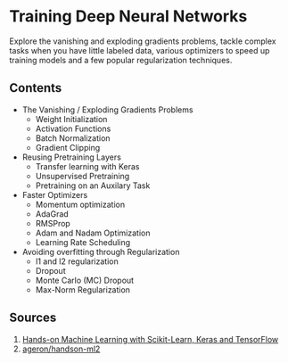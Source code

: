 # Training Deep Neural Networks
Explore the vanishing and exploding gradients problems, tackle complex tasks when you have little labeled data, various optimizers to speed up training models and a few popular regularization techniques.

## Contents
* The Vanishing / Exploding Gradients Problems
  * Weight Initialization
  * Activation Functions
  * Batch Normalization
  * Gradient Clipping
* Reusing Pretraining Layers
  * Transfer learning with Keras
  * Unsupervised Pretraining
  * Pretraining on an Auxilary Task
* Faster Optimizers
  * Momentum optimization
  * AdaGrad
  * RMSProp
  * Adam and Nadam Optimization
  * Learning Rate Scheduling
* Avoiding overfitting through Regularization
  * l1 and l2 regularization
  * Dropout
  * Monte Carlo (MC) Dropout
  * Max-Norm Regularization


## Sources
1. [Hands-on Machine Learning with Scikit-Learn, Keras and TensorFlow](https://www.oreilly.com/library/view/hands-on-machine-learning/9781492032632/)
2. [ageron/handson-ml2](https://github.com/ageron/handson-ml2)
